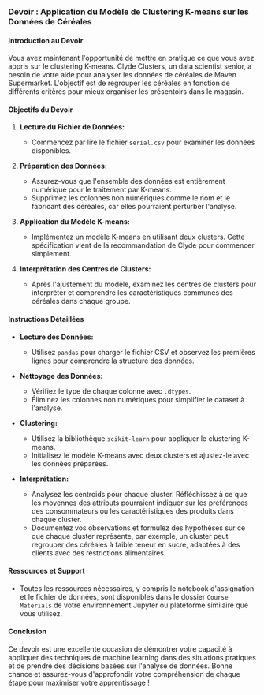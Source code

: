 ### Devoir : Application du Modèle de Clustering K-means sur les Données de Céréales

#### Introduction au Devoir
Vous avez maintenant l'opportunité de mettre en pratique ce que vous avez appris sur le clustering K-means. Clyde Clusters, un data scientist senior, a besoin de votre aide pour analyser les données de céréales de Maven Supermarket. L'objectif est de regrouper les céréales en fonction de différents critères pour mieux organiser les présentoirs dans le magasin.

#### Objectifs du Devoir
1. **Lecture du Fichier de Données:**
   - Commencez par lire le fichier `serial.csv` pour examiner les données disponibles.

2. **Préparation des Données:**
   - Assurez-vous que l'ensemble des données est entièrement numérique pour le traitement par K-means.
   - Supprimez les colonnes non numériques comme le nom et le fabricant des céréales, car elles pourraient perturber l'analyse.

3. **Application du Modèle K-means:**
   - Implémentez un modèle K-means en utilisant deux clusters. Cette spécification vient de la recommandation de Clyde pour commencer simplement.

4. **Interprétation des Centres de Clusters:**
   - Après l'ajustement du modèle, examinez les centres de clusters pour interpréter et comprendre les caractéristiques communes des céréales dans chaque groupe.

#### Instructions Détaillées
- **Lecture des Données:**
  - Utilisez `pandas` pour charger le fichier CSV et observez les premières lignes pour comprendre la structure des données.

- **Nettoyage des Données:**
  - Vérifiez le type de chaque colonne avec `.dtypes`.
  - Éliminez les colonnes non numériques pour simplifier le dataset à l'analyse.
  
- **Clustering:**
  - Utilisez la bibliothèque `scikit-learn` pour appliquer le clustering K-means.
  - Initialisez le modèle K-means avec deux clusters et ajustez-le avec les données préparées.
  
- **Interprétation:**
  - Analysez les centroids pour chaque cluster. Réfléchissez à ce que les moyennes des attributs pourraient indiquer sur les préférences des consommateurs ou les caractéristiques des produits dans chaque cluster.
  - Documentez vos observations et formulez des hypothèses sur ce que chaque cluster représente, par exemple, un cluster peut regrouper des céréales à faible teneur en sucre, adaptées à des clients avec des restrictions alimentaires.

#### Ressources et Support
- Toutes les ressources nécessaires, y compris le notebook d'assignation et le fichier de données, sont disponibles dans le dossier `Course Materials` de votre environnement Jupyter ou plateforme similaire que vous utilisez.

#### Conclusion
Ce devoir est une excellente occasion de démontrer votre capacité à appliquer des techniques de machine learning dans des situations pratiques et de prendre des décisions basées sur l'analyse de données. Bonne chance et assurez-vous d'approfondir votre compréhension de chaque étape pour maximiser votre apprentissage !
